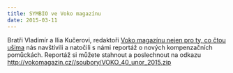 ```yaml
---
title: SYMBIO ve Voko magazínu
date: 2015-03-11
---
```


Bratři Vladimír a Ilia Kučerovi, redaktoři [Voko magazínu nejen pro ty, co čtou ušima](http://www.vokomagazin.cz/) nás navštívili a natočili s námi reportáž o nových kompenzačních pomůckách. Reportáž si můžete stahnout a poslechnout na odkazu 
http://vokomagazin.cz//soubory/VOKO_40_unor_2015.zip